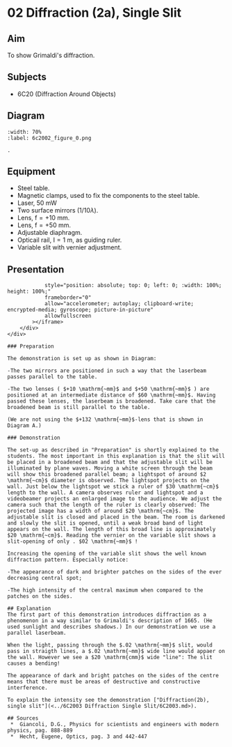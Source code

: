 # 02 Diffraction (2a), Single Slit 
  
## Aim   
 To show Grimaldi's diffraction.    
  
## Subjects   
* 6C20 (Diffraction Around Objects)   

## Diagram
   
```{figure} figures/figure_0.png  
:width: 70%  
:label: 6c2002_figure_0.png  

. 
```

## Equipment
- Steel table.
- Magnetic clamps, used to fix the components to the steel table.
- Laser, $50 \mathrm{~mW}$
- Two surface mirrors $(1 / 10 \lambda)$.
- Lens, $\mathrm{f}=+10 \mathrm{~mm}$.
- Lens, $\mathrm{f}=+50 \mathrm{~mm}$.
- Adjustable diaphragm.
- Opticail rail, $\mathrm{I}=1 \mathrm{~m}$, as guiding ruler.
- Variable slit with vernier adjustment.
      
  
## Presentation
```{iframe} https://www.youtube.com/embed/yTNxj_2iOc4?si=FT1tVAM85De71-Lu"
            style="position: absolute; top: 0; left: 0; :width: 100%; height: 100%;"
            frameborder="0"
            allow="accelerometer; autoplay; clipboard-write; encrypted-media; gyroscope; picture-in-picture"
            allowfullscreen
        ></iframe>
    </div>
</div>

### Preparation

The demonstration is set up as shown in Diagram:

-The two mirrors are positioned in such a way that the laserbeam passes parallel to the table.

-The two lenses ( $+10 \mathrm{~mm}$ and $+50 \mathrm{~mm}$ ) are positioned at an intermediate distance of $60 \mathrm{~mm}$. Having passed these lenses, the laserbeam is broadened. Take care that the broadened beam is still parallel to the table.

(We are not using the $+132 \mathrm{~mm}$-lens that is shown in Diagram A.)

### Demonstration

The set-up as described in "Preparation" is shortly explained to the students. The most important in this explanation is that the slit will be placed in a broadened beam and that the adjustable slit will be illuminated by plane waves. Moving a white screen through the beam will show this broadened parallel beam; a lightspot of around $2 \mathrm{~cm}$ diameter is observed. The lightspot projects on the wall. Just below the lightspot we stick a ruler of $30 \mathrm{~cm}$ length to the wall. A camera observes ruler and lightspot and a videobeamer projects an enlarged image to the audience. We adjust the camera such that the length of the ruler is clearly observed: The projected image has a width of around $20 \mathrm{~cm}$. The adjustable slit is closed and placed in the beam. The room is darkened and slowly the slit is opened, until a weak broad band of light appears on the wall. The length of this broad line is approximately $20 \mathrm{~cm}$. Reading the vernier on the variable slit shows a slit-opening of only . $02 \mathrm{~mm}$ !

Increasing the opening of the variable slit shows the well known diffraction pattern. Especially notice:

-The appearance of dark and brighter patches on the sides of the ever decreasing central spot;

-The high intensity of the central maximum when compared to the patches on the sides.  
  
## Explanation   
The first part of this demonstration introduces diffraction as a phenomenon in a way similar to Grimaldi's description of 1665. (He used sunlight and describes shadows.) In our demonstration we use a parallel laserbeam.

When the light, passing through the $.02 \mathrm{~mm}$ slit, would pass in straigth lines, a $.02 \mathrm{~mm}$ wide line would appaer on the wall. However we see a $20 \mathrm{cmm}$ wide "line": The slit causes a bending!

The appearance of dark and bright patches on the sides of the centre means that there must be areas of destructive and constructive interference.

To explain the intensity see the demonstration ["Diffraction(2b), single slit"](<../6C2003 Diffraction Single Slit/6C2003.md>).

## Sources
 *  Giancoli, D.G., Physics for scientists and engineers with modern physics, pag. 888-889 
 *  Hecht, Eugene, Optics, pag. 3 and 442-447
  

